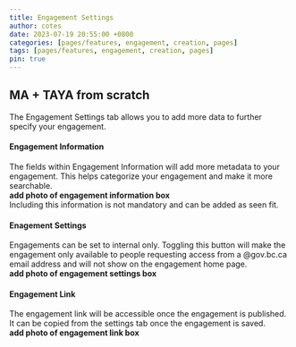 ```yaml
---
title: Engagement Settings
author: cotes
date: 2023-07-19 20:55:00 +0800
categories: [pages/features, engagement, creation, pages]
tags: [pages/features, engagement, creation, pages]
pin: true
---
```

## MA + TAYA from scratch  

The Engagement Settings tab allows you to add more data to further specify your engagement.
#### Engagement Information  
The fields within Engagement Information will add more metadata to your engagement. This helps categorize your engagement and make it more searchable.  
**add photo of engagement information box**  
Including this information is not mandatory and can be added as seen fit.  

#### Enagement Settings  
Engagements can be set to internal only. Toggling this button will make the engagement only available to people requesting access from a @gov.bc.ca email address and will not show on the engagement home page.  
**add photo of engagement settings box**  

#### Engagement Link  
The engagement link will be accessible once the engagement is published. It can be copied from the settings tab once the engagement is saved.  
**add photo of engagement link box**  
